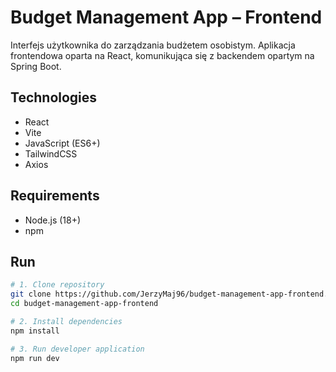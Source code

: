 # Budget Management App – Frontend

Interfejs użytkownika do zarządzania budżetem osobistym. Aplikacja frontendowa oparta na React, komunikująca się z backendem opartym na Spring Boot.

## Technologies

- React
- Vite
- JavaScript (ES6+)
- TailwindCSS
- Axios

## Requirements

- Node.js (18+)
- npm

## Run

```bash
# 1. Clone repository
git clone https://github.com/JerzyMaj96/budget-management-app-frontend.git
cd budget-management-app-frontend

# 2. Install dependencies
npm install

# 3. Run developer application
npm run dev

